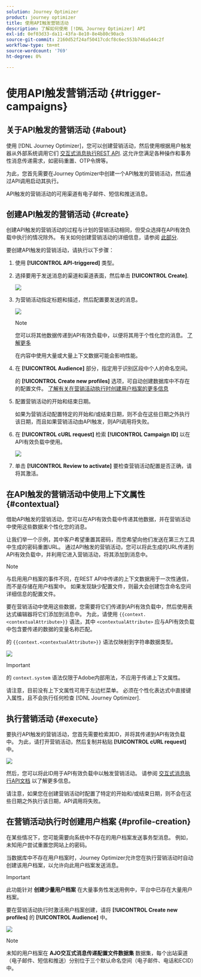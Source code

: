 ```yaml
---
solution: Journey Optimizer
product: journey optimizer
title: 使用API触发营销活动
description: 了解如何使用 [!DNL Journey Optimizer] API
exl-id: 0ef03d33-da11-43fa-8e10-8e4b80c90acb
source-git-commit: 2160d52f24af50417cdcf8c6ec553b746a544c2f
workflow-type: tm+mt
source-wordcount: '769'
ht-degree: 0%

---
```


# 使用API触发营销活动 {#trigger-campaigns}

## 关于API触发的营销活动 {#about}

使用 [!DNL Journey Optimizer]，您可以创建营销活动，然后使用根据用户触发器从外部系统调用它们 [交互式消息执行REST API](https://developer.adobe.com/journey-optimizer-apis/references/messaging/#tag/execution). 这允许您满足各种操作和事务性消息传递需求，如密码重置、OTP令牌等。

为此，您首先需要在Journey Optimizer中创建一个API触发的营销活动，然后通过API调用启动其执行。

API触发的营销活动的可用渠道有电子邮件、短信和推送消息。

## 创建API触发的营销活动 {#create}

创建API触发的营销活动的过程与计划的营销活动相同，但受众选择在API有效负载中执行的情况除外。 有关如何创建营销活动的详细信息，请参阅 [此部分](create-campaign.md).

要创建API触发的营销活动，请执行以下步骤：

1. 使用 **[!UICONTROL API-triggered]** 类型。

1. 选择要用于发送消息的渠道和渠道表面，然后单击 **[!UICONTROL Create]**.

   ![](assets/api-triggered-type.png)

1. 为营销活动指定标题和描述，然后配置要发送的消息。

   ![](assets/api-triggered-properties.png)

   >[!NOTE]
   >
   >您可以将其他数据传递到API有效负载中，以便将其用于个性化您的消息。 [了解更多](#contextual)
   >
   >在内容中使用大量或大量上下文数据可能会影响性能。

1. 在 **[!UICONTROL Audience]** 部分，指定用于识别区段中个人的命名空间。

   的 **[!UICONTROL Create new profiles]** 选项，可自动创建数据库中不存在的配置文件。 [了解有关在营销活动执行时创建用户档案的更多信息](#profile-creation)

1. 配置营销活动的开始和结束日期。

   如果为营销活动配置特定的开始和/或结束日期，则不会在这些日期之外执行该日期，而且如果营销活动由API触发，则API调用将失败。

1. 在 **[!UICONTROL cURL request]** 检索 **[!UICONTROL Campaign ID]** 以在API有效负载中使用。

   ![](assets/api-triggered-curl.png)

1. 单击 **[!UICONTROL Review to activate]** 要检查营销活动配置是否正确，请将其激活。

## 在API触发的营销活动中使用上下文属性 {#contextual}

借助API触发的营销活动，您可以在API有效负载中传递其他数据，并在营销活动中使用这些数据来个性化您的消息。

让我们举一个示例，其中客户希望重置其密码，而您希望向他们发送在第三方工具中生成的密码重置URL。 通过API触发的营销活动，您可以将此生成的URL传递到API有效负载中，并利用它进入营销活动，将其添加到消息中。

>[!NOTE]
>
>与启用用户档案的事件不同，在REST API中传递的上下文数据用于一次性通信，而不是存储在用户档案中。 如果发现缺少配置文件，则最大会创建包含命名空间详细信息的配置文件。

要在营销活动中使用这些数据，您需要将它们传递到API有效负载中，然后使用表达式编辑器将它们添加到消息中。 为此，请使用 `{{context.<contextualAttribute>}}` 语法，其中 `<contextualAttribute>` 应与API有效负载中包含要传递的数据的变量名称匹配。

的 `{{context.<contextualAttribute>}}` 语法仅映射到字符串数据类型。

![](assets/api-triggered-context.png)

>[!IMPORTANT]
>
>的 `context.system` 语法仅限于Adobe内部用法，不应用于传递上下文属性。

请注意，目前没有上下文属性可用于左边栏菜单。 必须在个性化表达式中直接键入属性，且不会执行任何检查 [!DNL Journey Optimizer].

## 执行营销活动 {#execute}

要执行API触发的营销活动，您首先需要检索其ID，并将其传递到API有效负载中。 为此，请打开营销活动，然后复制并粘贴 **[!UICONTROL cURL request]** 中。

![](assets/api-triggered-id.png)

然后，您可以将此ID用于API有效负载中以触发营销活动。 请参阅 [交互式消息执行API文档](https://developer.adobe.com/journey-optimizer-apis/references/messaging/#tag/execution) 以了解更多信息。

请注意，如果您在创建营销活动时配置了特定的开始和/或结束日期，则不会在这些日期之外执行该日期，API调用将失败。

## 在营销活动执行时创建用户档案 {#profile-creation}

在某些情况下，您可能需要向系统中不存在的用户档案发送事务型消息。 例如，未知用户尝试重置您网站上的密码。

当数据库中不存在用户档案时，Journey Optimizer允许您在执行营销活动时自动创建该用户档案，以允许向此用户档案发送消息。

>[!IMPORTANT]
>
>此功能针对 **创建少量用户档案** 在大量事务性发送用例中，平台中已存在大量用户档案。

要在营销活动执行时激活用户档案创建，请将 **[!UICONTROL Create new profiles]** 的 **[!UICONTROL Audience]** 中。

![](assets/api-triggered-create-profile.png)

>[!NOTE]
>
>未知的用户档案在 **AJO交互式消息传递配置文件数据集** 数据集，每个出站渠道（电子邮件、短信和推送）分别位于三个默认命名空间（电子邮件、电话和ECID）中。
